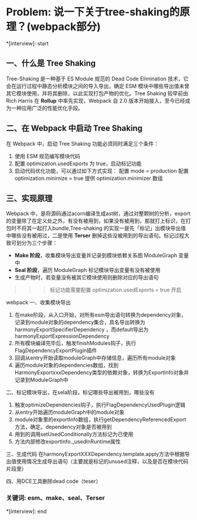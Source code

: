 # Problem: 说一下关于tree-shaking的原理？(webpack部分)

*[interview]: start

## 一、什么是 Tree Shaking
Tree-Shaking 是一种基于 ES Module 规范的 Dead Code Elimination 技术，它会在运行过程中静态分析模块之间的导入导出，确定 ESM 模块中哪些导出值未曾其它模块使用，并将其删除，以此实现打包产物的优化。Tree Shaking 较早前由 Rich Harris 在 **Rollup** 中率先实现，Webpack 自 2.0 版本开始接入，至今已经成为一种应用广泛的性能优化手段。

## 二、在 Webpack 中启动 Tree Shaking
在 Webpack 中，启动 Tree Shaking 功能必须同时满足三个条件：

1. 使用 ESM 规范编写模块代码
2. 配置 optimization.usedExports 为 true，启动标记功能
3. 启动代码优化功能，可以通过如下方式实现：
    配置 mode = production
    配置 optimization.minimize = true
    提供 optimization.minimizer 数组
## 三、实现原理
Webpack 中，是将源码通过acorn编译生成ast树，通过对整颗树的分析，export的变量除了在定义处之外，有没有被用到，如果没有被用到，那就打上标识，在打包时不将其一起打入bundle,Tree-shaking 的实现一是先「标记」出模块导出值中哪些没有被用过，二是使用 **Terser** 删掉这些没被用到的导出语句。标记过程大致可划分为三个步骤：

- **Make 阶段**，收集模块导出变量并记录到模块依赖关系图 ModuleGraph 变量中
- **Seal 阶段**，遍历 ModuleGraph 标记模块导出变量有没有被使用
- 生成产物时，若变量没有被其它模块使用则删除对应的导出语句
>>>标记功能需要配置 optimization.usedExports = true 开启

webpack
一、收集模块导出
1. 在make阶段，从入口开始，对所有esm导出语句转换为dependency对象，记录到module对象的dependency集合，具名导出转换为harmonyExportSpecifierDependency ，而default导出为harmonyExportExpressionDependency
2. 所有模块编译完毕后，触发finishModules钩子，执行FlagDependencyExportPlugin插件
3. 回调从entry开始读取moduleGraph中存储信息，遍历所有module对象
4. 遍历module对象的dependencies数组，找到HarmonyExportxxxDependency类型的依赖对象，转换为ExportInfo对象并记录到ModuleGraph中

二、标记模块导出，在sela阶段，标记哪些导出被用到，哪些没有
1. 触发optimizeDependencies钩子，执行FlagDependencyUsedPlugin逻辑
2. 从entry开始遍历moduleGraph中的module对象
3. module对象里的exportInfo数组，执行getDependencyReferencedExport方法，确定。dependency对象是否被用到
4. 用到的调用setUsedConditionally方法标记为已使用
5. 方法内部修改exportInfo._usedInRuntime属性

三、生成代码
在harmonyExportXXXDependency.template.apply方法中根据导出值使用情况生成导出语句（主要就是标记的unused注释，以及是否在模块代码片段里）

四、用DCE工具删除dead code（teser）

### 关键词: esm、make、seal、Terser

*[interview]: end
